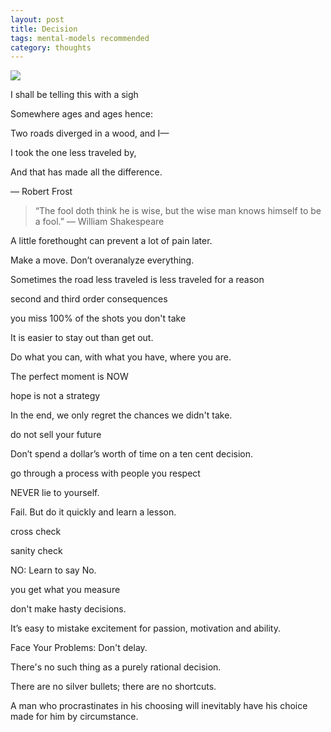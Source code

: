 ```yaml
---
layout: post
title: Decision
tags: mental-models recommended
category: thoughts
---
```

 
 ![](https://images.unsplash.com/photo-1429743305873-d4065c15f93e?ixlib=rb-1.2.1&ixid=eyJhcHBfaWQiOjEyMDd9&auto=format&fit=crop&w=1494&q=80)

I shall be telling this with a sigh

Somewhere ages and ages hence:

Two roads diverged in a wood, and I—

I took the one less traveled by,

And that has made all the difference.

― Robert Frost 
  
  
> “The fool doth think he is wise, but the wise man knows himself to be a fool.”
― William Shakespeare

A little forethought can prevent a lot of pain later.

Make a move. Don’t overanalyze everything.

Sometimes the road less traveled is less traveled for a reason

second and third order consequences

you miss 100% of the shots you don't take

It is easier to stay out than get out.

Do what you can, with what you have, where you are.

The perfect moment is NOW

hope is not a strategy

In the end, we only regret the chances we didn't take.

do not sell your future

Don’t spend a dollar’s worth of time on a ten cent decision.

go through a process with people you respect

NEVER lie to yourself.

Fail. But do it quickly and learn a lesson.

cross check

sanity check

NO: Learn to say No.

you get what you measure

don't make hasty decisions.

It’s easy to mistake excitement for passion, motivation and ability.

Face Your Problems: Don't delay.

There's no such thing as a purely rational decision. 

There are no silver bullets; there are no shortcuts.

A man who procrastinates in his choosing will inevitably have his choice made for him by circumstance.
